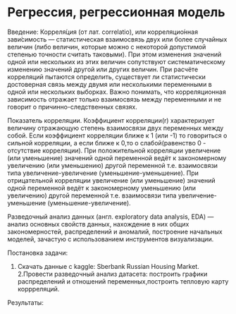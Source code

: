 # Регрессия, регрессионная модель

Введение:
Корреля́ция (от лат. correlatio), или корреляцио́нная зави́симость — статистическая взаимосвязь двух или более случайных величин 
(либо величин, которые можно с некоторой допустимой степенью точности считать таковыми). При этом изменения значений одной или нескольких 
из этих величин сопутствуют систематическому изменению значений другой или других величин.
При расчёте корреляций пытаются определить, существует ли статистически достоверная связь между двумя или несколькими переменными в одной или нескольких выборках.
Важно понимать, что корреляционная зависимость отражает только взаимосвязь между переменными и не говорит о причинно-следственных связях.

Показатель корреляции. Коэффициент корреляции(r) характеризует величину отражающую степень взаимосвязи двух переменных между собой.
Если коэффициент корреляции ближе к 1 (или -1) то говориться о сильной корреляции, а если ближе к 0,то о слабой(равенство 0 - отсутствие корреляции). 
При положительной корреляции увеличение (или уменьшение) значений одной переменной ведёт к закономерному увеличению (или уменьшению) другой переменной 
т.е. взаимосвязи типа увеличение-увеличение (уменьшение-уменьшение).
При отрицательной корреляции увеличение (или уменьшение) значений одной переменной ведёт к закономерному уменьшению (или увеличению) другой переменной 
т.е. взаимосвязи типа увеличение-уменьшение (уменьшение-увеличение).

Разведочный анализ данных (англ. exploratory data analysis, EDA) — анализ основных свойств данных, нахождение в них общих закономерностей, 
распределений и аномалий, построение начальных моделей, зачастую с использованием инструментов визуализации.

Постановка задачи:
1. Скачать данные с kaggle: Sberbank Russian Housing Market.
2.Провести разведочный анализ датасета: построить графики распределений и отношений переменных,построить тепловую карту коррреляций.

Результаты:

